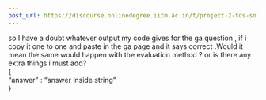 ```yaml
---
post_url: https://discourse.onlinedegree.iitm.ac.in/t/project-2-tds-solver-discussion-thread/169029/136
---
```

so I have a doubt whatever output my code gives for the ga question , if i copy it one to one and paste in the ga page and it says correct .Would it mean the same would happen with the evaluation method ? or is there any extra things i must add?  
{  
“answer” : “answer inside string”  
}
